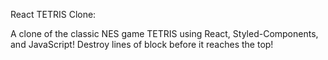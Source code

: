 React TETRIS Clone:

A clone of the classic NES game TETRIS using React, Styled-Components, and JavaScript! Destroy lines of block before it reaches the top!
